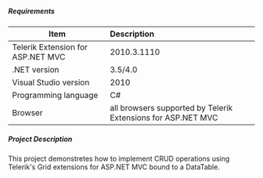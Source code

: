 ##### **Requirements** #####
|Item                               |Description|
|----------                         |:-------------|
|Telerik Extension for ASP.NET MVC  |2010.3.1110|
|.NET version                       |3.5/4.0| 
|Visual Studio version              |2010| 
|Programming language               |C#|
|Browser                            |all browsers supported by Telerik Extensions for ASP.NET MVC|

##### **Project Description** #####
This project demonstretes how to implement CRUD operations using Telerik's Grid extensions for ASP.NET MVC bound to a DataTable.